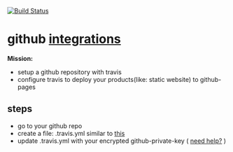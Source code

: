 [![Build Status](https://travis-ci.org/brownman/github_integrations.svg)](https://travis-ci.org/brownman/github_integrations)

github [integrations](https://github.com/travis-ci/github-services/tree/master/docs)
===================


**Mission:** 
- setup a github repository with travis
- configure travis to deploy your products(like: static website) to github-pages 

steps
----
- go to your github repo
- create a file: .travis.yml similar to [this](https://github.com/brownman/test_github_integrations/blob/master/.travis.yml)
- update .travis.yml with your encrypted github-private-key ( [need help?](https://github.com/brownman/github_integrations/tree/master/local) )
